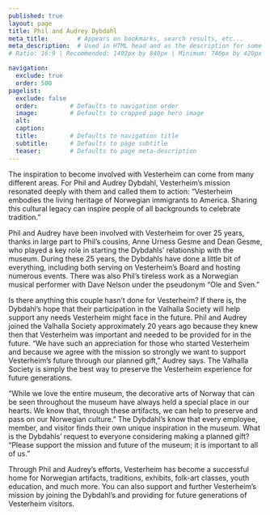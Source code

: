 ```yaml
---
published: true
layout: page
title: Phil and Audrey Dybdahl
meta_title:        # Appears on bookmarks, search results, etc...
meta_description:  # Used in HTML head and as the description for some search engines
# Ratio: 16:9 | Recommended: 1492px by 840px | Minimum: 746px by 420px

navigation:
  exclude: true
  order: 500
pagelist:
  exclude: false
  order:         # Defaults to navigation order  
  image:         # Defaults to cropped page hero image
  alt:
  caption:
  title:         # Defaults to navigation title
  subtitle:      # Defaults to page subtitle
  teaser:        # Defaults to page meta-description
---
```

The inspiration to become involved with Vesterheim can come from many different areas. For Phil and Audrey Dybdahl, Vesterheim’s mission resonated deeply with them and called them to action: “Vesterheim embodies the living heritage of Norwegian immigrants to America. Sharing this cultural legacy can inspire people of all backgrounds to celebrate tradition.”

Phil and Audrey have been involved with Vesterheim for over 25 years, thanks in large part to Phil’s cousins, Anne Urness Gesme and Dean Gesme, who played a key role in starting the Dybdahls’ relationship with the museum. During these 25 years, the Dybdahls have done a little bit of everything, including both serving on Vesterheim’s Board and hosting numerous events. There was also Phil’s tireless work as a Norwegian musical performer with Dave Nelson under the pseudonym “Ole and Sven.”

Is there anything this couple hasn’t done for Vesterheim? If there is, the Dybdahl’s hope that their participation in the Valhalla Society will help support any needs Vesterheim might face in the future. Phil and Audrey joined the Valhalla Society approximately 20 years ago because they knew then that Vesterheim was important and needed to be provided for in the future. “We have such an appreciation for those who started Vesterheim and because we agree with the mission so strongly we want to support Vesterheim’s future through our planned gift,” Audrey says. The Valhalla Society is simply the best way to preserve the Vesterheim experience for future generations.

“While we love the entire museum, the decorative arts of Norway that can be seen throughout the museum have always held a special place in our hearts. We know that, through these artifacts, we can help to preserve and pass on our Norwegian culture.” The Dybdahl’s know that every employee, member, and visitor finds their own unique inspiration in the museum. What is the Dybdahls’ request to everyone considering making a planned gift? “Please support the mission and future of the museum; it is important to all of us.” 

Through Phil and Audrey’s efforts, Vesterheim has become a successful home for Norwegian artifacts, traditions, exhibits, folk-art classes, youth education, and much more. You can also support and further Vesterheim’s mission by joining the Dybdahl’s and providing for future generations of Vesterheim visitors.